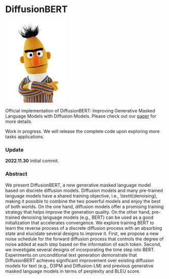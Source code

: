 # DiffusionBERT

![](src/DiffusionBERT.gif)

Official implementation of DiffusionBERT: Improving Generative Masked Language Models with Diffusion Models.
Please check out our [paper](https://arxiv.org/abs/2211.15029) for more details.

Work in progress. We will release the complete code upon exploring more tasks applications.

### Update

**2022.11.30** Initial commit.

### Abstract
We present DiffusionBERT, a new generative masked language model based on discrete diffusion models.
Diffusion models and many pre-trained language models have a shared training objective, i.e., \textit{denoising}, making it possible to combine the two powerful models and enjoy the best of both worlds. 
On the one hand, diffusion models offer a promising training strategy that helps improve the generation quality.
On the other hand, pre-trained denoising language models (e.g., BERT) can be used as a good initialization that accelerates convergence.
We explore training BERT to learn the reverse process of a discrete diffusion process with an absorbing state and elucidate several designs to improve it.
First, we propose a new noise schedule for the forward diffusion process that controls the degree of noise added at each step based on the information of each token.
Second, we investigate several designs of incorporating the time step into BERT.
Experiments on unconditional text generation demonstrate that DiffusionBERT achieves significant improvement over existing diffusion models for text (e.g., D3PM and Diffusion-LM) and previous generative masked language models in terms of perplexity and BLEU score.